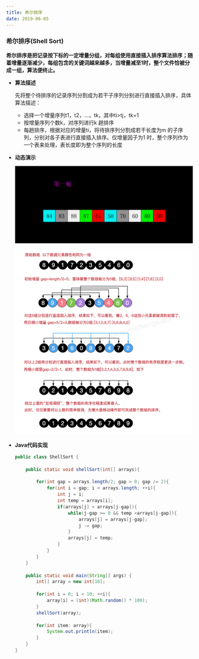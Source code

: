 ```yaml
---
title: 希尔排序
date: 2019-06-05
---
```

### 希尔排序(Shell Sort)

**希尔排序是把记录按下标的一定增量分组，对每组使用直接插入排序算法排序；随着增量逐渐减少，每组包含的关键词越来越多，当增量减至1时，整个文件恰被分成一组，算法便终止。**

- **算法描述**

  先将整个待排序的记录序列分割成为若干子序列分别进行直接插入排序，具体算法描述：

  - 选择一个增量序列t1，t2，…，tk，其中ti>tj，tk=1
  - 按增量序列个数k，对序列进行k 趟排序
  - 每趟排序，根据对应的增量ti，将待排序列分割成若干长度为m 的子序列，分别对各子表进行直接插入排序。仅增量因子为1 时，整个序列作为一个表来处理，表长度即为整个序列的长度

- **动态演示**

  ![图解](https://github.com/mxsm/document/blob/master/image/arithmetic/sort/%E5%B8%8C%E5%B0%94%E6%8E%92%E5%BA%8F%E5%8A%A8%E6%80%81%E5%9B%BE%E8%A7%A3.gif?raw=true)

  ![图解](https://github.com/mxsm/document/blob/master/image/arithmetic/sort/%E5%B8%8C%E5%B0%94%E6%8E%92%E5%BA%8F%E5%9B%BE%E8%A7%A3.png?raw=true)

- **Java代码实现**

  ```java
  public class ShellSort {
  
      public static void shellSort(int[] arrays){
  
          for(int gap = arrays.length/2; gap > 0; gap /= 2){
              for(int i = gap; i < arrays.length; ++i){
                  int j = i;
                  int temp = arrays[i];
                  if(arrays[j] < arrays[j-gap]){
                      while(j-gap >= 0 && temp <arrays[j-gap]){
                          arrays[j] = arrays[j-gap];
                          j -= gap;
                      }
                      arrays[j] = temp;
                  }
              }
          }
      }
  
      public static void main(String[] args) {
          int[] array = new int[10];
  
          for(int i = 0; i < 10; ++i){
              array[i] = (int)(Math.random() * 100);
          }
          shellSort(array);
  
          for(int item: array){
              System.out.println(item);
          }
      }
  }
  ```

  